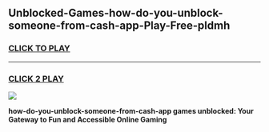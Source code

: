 
## Unblocked-Games-how-do-you-unblock-someone-from-cash-app-Play-Free-pldmh
<h3>
<a href="https://premium76.site?title=how-do-you-unblock-someone-from-cash-app&ref=18A1">CLICK TO PLAY</a></h3>
<hr>

<h3>
<a href="https://premium76.site?title=how-do-you-unblock-someone-from-cash-app&ref=18A1">CLICK 2 PLAY</a>
  
</h3>

<a href="https://premium76.site?title=how-do-you-unblock-someone-from-cash-app&ref=18A1"><img src="https://clearcache.store/games.png"></a>


**how-do-you-unblock-someone-from-cash-app games unblocked: Your Gateway to Fun and Accessible Online Gaming**
